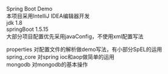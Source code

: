 Spring Boot Demo <br/>
本项目采用IntelliJ IDEA编辑器开发 <br/>
jdk        1.8 <br/>
springBoot 1.5.15 <br/>
大部分项目配置优先采用javaConfig，不使用xml配置写法 <br/>

properties  对配置文件的解析做demo写法，有小部分SpEL的运用 <br/>
spring_core 对spring ioc和aop做简单的运用 <br/>
mongodb     对mongodb的基本操作 <br/>